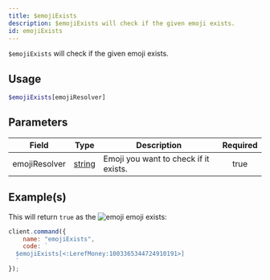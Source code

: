 ```yaml
---
title: $emojiExists
description: $emojiExists will check if the given emoji exists.
id: emojiExists
---
```


`$emojiExists` will check if the given emoji exists.

## Usage

```php
$emojiExists[emojiResolver]
```

## Parameters

| Field         | Type                                                                                              | Description                           | Required |
| ------------- | ------------------------------------------------------------------------------------------------- | ------------------------------------- | :------: |
| emojiResolver | [string](https://developer.mozilla.org/en-US/docs/Web/JavaScript/Reference/Global_Objects/String) | Emoji you want to check if it exists. |   true   |

## Example(s)

This will return `true` as
the ![emoji](https://cdn.discordapp.com/emojis/1003365344724910191.webp?size=16&quality=lossless) emoji exists:

```javascript
client.command({
    name: "emojiExists",
    code: `
  $emojiExists[<:LerefMoney:1003365344724910191>]
  `
});
```
